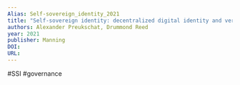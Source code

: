 ```yaml
---
Alias: Self-sovereign_identity_2021
title: "Self-sovereign identity: decentralized digital identity and verifiable credentials"
authors: Alexander Preukschat, Drummond Reed
year: 2021
publisher: Manning
DOI: 
URL: 
---
```

#SSI #governance
